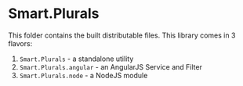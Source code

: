 # Smart.Plurals

This folder contains the built distributable files.
This library comes in 3 flavors:
1. `Smart.Plurals` - a standalone utility
2. `Smart.Plurals.angular` - an AngularJS Service and Filter
3. `Smart.Plurals.node` - a NodeJS module

